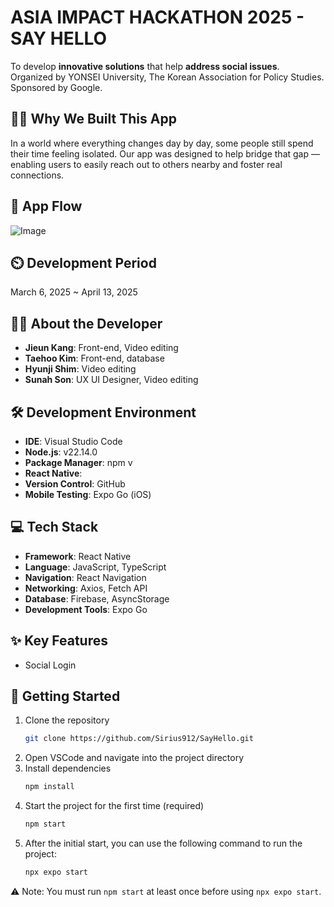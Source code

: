 # ASIA IMPACT HACKATHON 2025 - SAY HELLO
To develop **innovative solutions** that help **address social issues**.<br>
Organized by YONSEI University, The Korean Association for Policy Studies. Sponsored by Google.


## 👨‍🏫 Why We Built This App
In a world where everything changes day by day, some people still spend their time feeling isolated. Our app was designed to help bridge that gap — enabling users to easily reach out to others nearby and foster real connections.


## 📱 App Flow
![Image](https://github.com/user-attachments/assets/84d61521-42c9-4cd1-941e-f9f678722e06)


## ⏲️ Development Period
March 6, 2025 ~ April 13, 2025


## 👨‍💻 About the Developer 
- **Jieun Kang**: Front-end, Video editing
- **Taehoo Kim**: Front-end, database
- **Hyunji Shim**: Video editing
- **Sunah Son**: UX UI Designer, Video editing


## 🛠️ Development Environment
- **IDE**: Visual Studio Code
- **Node.js**: v22.14.0
- **Package Manager**: npm v
- **React Native**: 
- **Version Control**: GitHub
- **Mobile Testing**: Expo Go (iOS)


## 💻 Tech Stack
- **Framework**: React Native
- **Language**: JavaScript, TypeScript
- **Navigation**: React Navigation
- **Networking**: Axios, Fetch API
- **Database**: Firebase, AsyncStorage
- **Development Tools**: Expo Go


## ✨ Key Features
- Social Login


## 🚀 Getting Started
1. Clone the repository
   ```bash
   git clone https://github.com/Sirius912/SayHello.git
   ```
2. Open VSCode and navigate into the project directory
3. Install dependencies
   ```bash
   npm install
   ```
4. Start the project for the first time (required)
   ```bash
   npm start
   ```
5. After the initial start, you can use the following command to run the project:
   ```bash
   npx expo start
   ```
⚠️ Note: You must run `npm start` at least once before using `npx expo start`.
